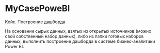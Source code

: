 # MyCasePoweBI
Кейс. Построение дашборда

На основании сырых данных, взятых из открытых источников (можно свой собственный набор данных), либо из папки готовых наборов данных, выполнить построение дашборда в системе бизнес-аналитики Power BI. 
